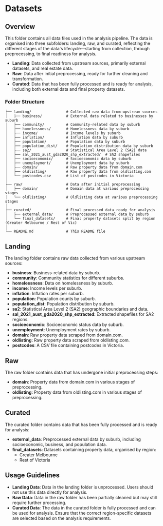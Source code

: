 # Datasets

## Overview
This folder contains all data files used in the analysis pipeline. The data is organised into three subfolders: landing, raw, and curated, reflecting the different stages of the data's lifecycle—starting from collection, through preprocessing, to final readiness for analysis.

- **Landing**: Data collected from upstream sources, primarily external datasets, and real estate data.
- **Raw**: Data after initial preprocessing, ready for further cleaning and transformation.
- **Curated**: Data that has been fully processed and is ready for analysis, including both external data and final property datasets.

### Folder Structure

```data/
├── landing/                # Collected raw data from upstream sources
│   ├── business/           # External data related to businesses by suburb
│   ├── community/          # Community-related data by suburb
│   ├── homelessness/       # Homelessness data by suburb
│   ├── income/             # Income levels by suburb
│   ├── inflation/          # Inflation data by suburb
│   ├── population/         # Population data by suburb
│   ├── population_dist/    # Population distribution data by suburb
│   ├── sa2/                # Statistical Area Level 2 (SA2) data
│   ├── sal_2021_aust_gda2020_shp_extracted/  # SA2 shapefiles
│   ├── socioeconomic/      # Socioeconomic data by suburb
│   ├── unemployment/       # Unemployment data by suburb
│   ├── domain/             # Raw property data from domain.com
│   ├── oldlisting/         # Raw property data from oldlisting.com
│   └── postcodes.csv       # List of postcodes in Victoria
│
├── raw/                    # Data after initial preprocessing
│   ├── domain/             # Domain data at various preprocessing stages
│   └── oldlisting/         # Oldlisting data at various preprocessing stages
│
├── curated/                # Final processed data ready for analysis
│   ├── external_data/      # Preprocessed external data by suburb
│   └── final_datasets/     # Final property datasets split by region (Greater Melbourne / Rest of Vic)
│
└── README.md               # This README file
```

## Landing
The landing folder contains raw data collected from various upstream sources:

- **business**: Business-related data by suburb.
- **community**: Community statistics for different suburbs.
- **homelessness**: Data on homelessness by suburb.
- **income**: Income levels per suburb.
- **inflation**: Inflation rates per suburb.
- **population**: Population counts by suburb.
- **population_dist**: Population distribution by suburb.
- **sa2**: Statistical Area Level 2 (SA2) geographic boundaries and data.
- **sal_2021_aust_gda2020_shp_extracted**: Extracted shapefiles for SA2 regions.
- **socioeconomic**: Socioeconomic status data by suburb.
- **unemployment**: Unemployment rates by suburb.
- **domain**: Raw property data scraped from domain.com.
- **oldlisting**: Raw property data scraped from oldlisting.com.
- **postcodes**: A CSV file containing postcodes in Victoria.

## Raw
The raw folder contains data that has undergone initial preprocessing steps:

- **domain**: Property data from domain.com in various stages of preprocessing.
- **oldlisting**: Property data from oldlisting.com in various stages of preprocessing.

## Curated
The curated folder contains data that has been fully processed and is ready for analysis:

- **external_data**: Preprocessed external data by suburb, including socioeconomic, business, and population data.
- **final_datasets**: Datasets containing property data, organised by region:
  - Greater Melbourne
  - Rest of Victoria

## Usage Guidelines
- **Landing Data**: Data in the landing folder is unprocessed. Users should not use this data directly for analysis.
- **Raw Data**: Data in the raw folder has been partially cleaned but may still require further processing.
- **Curated Data**: The data in the curated folder is fully processed and can be used for analysis. Ensure that the correct region-specific datasets are selected based on the analysis requirements.